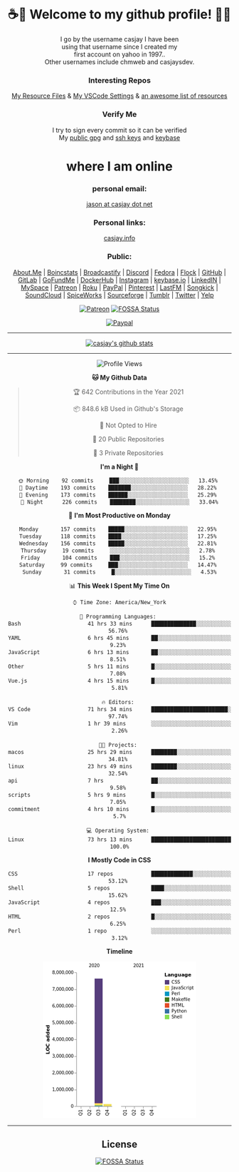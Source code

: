 <div align="center">  
  
# <strong> ☕👋 Welcome to my github profile! 👋🚀 </strong>  
  
I go by the username casjay I have been  
using that username since I created my  
first account on yahoo in 1997..  
Other usernames include chmweb and casjaysdev.  
  
### <strong> Interesting Repos </strong>  
[My Resource Files](https://github.com/casjay/resources) & 
[My VSCode Settings](https://github.com/casjay/vs-code) & 
[an awesome list of resources](https://github.com/casjay/awesome)
  
### <strong> Verify Me </strong>
I try to sign every commit so it can be verified  
My [public gpg](https://github.com/casjay/public/raw/master/jason.asc) and 
[ssh keys](https://github.com/casjay/public/raw/master/ssh_id.pub) and 
[keybase](https://keybase.io/casjay)  
  
# <strong> where I am online </strong>  
  
### <strong> personal email: </strong>  
[jason at casjay dot net](mailto:jason@casjay.net)  

### <strong> Personal links: </strong>  
[casjay.info](http://casjay.info)  
  
### <strong> Public: </strong>  
[About.Me](https://about.me/casjay) | 
[Boincstats](https://boincstats.com/en/page/profile/user/34665/) | 
[Broadcastify](http://www.radioreference.com/apps/user/?uid=184850) | 
[Discord](https://discord.gg/z2wS84v) | 
[Fedora](https://copr.fedorainfracloud.org/coprs/casjay) | 
[Flock](http://casjay.flock.com) | 
[GitHub](http://github.com/casjay) | 
[GitLab](http://gitlab.com/casjay) | 
[GoFundMe](https://www.gofundme.com/casjay) | 
[DockerHub](https://hub.docker.com/r/casjay/) | 
[Instagram](https://www.instagram.com/casjay/) | 
[keybase.io](http://keybase.io/casjay) | 
[LinkedIN](http://linkedin.com/in/casjay) | 
[MySpace](https://myspace.com/casjay) | 
[Patreon](https://www.patreon.com/casjay) | 
[Roku](https://my.roku.com/add/casjaysdev) | 
[PayPal](https://paypal.me/casjaysdev) | 
[Pinterest](https://www.pinterest.com/casjaysdev) | 
[LastFM](https://www.last.fm/user/Casjay) | 
[Songkick](https://www.songkick.com/users/casjay) | 
[SoundCloud](https://soundcloud.com/casjay) | 
[SpiceWorks](https://community.spiceworks.com/people/casjay) | 
[Sourceforge](https://sourceforge.net/u/chmweb/profile/) | 
[Tumblr](https://casjay.tumblr.com) | 
[Twitter](https://twitter.com/casjay) | 
[Yelp](https://www.yelp.com/user_details?userid=vSxaZZdqte5WhkOlsPqReQ)  
  
[![Patreon](https://img.shields.io/badge/patreon-donate-orange.svg)](https://www.patreon.com/casjay) [![FOSSA Status](https://app.fossa.com/api/projects/git%2Bgithub.com%2Fcasjay%2Fcasjay.svg?type=shield)](https://app.fossa.com/projects/git%2Bgithub.com%2Fcasjay%2Fcasjay?ref=badge_shield)

[![Paypal](https://img.shields.io/badge/Donate-PayPal-green.svg)](https://www.paypal.me/casjaysdev)  
  
---
[![casjay's github stats](https://gh-readme-stats.casjay.now.sh/api/?theme=dracula&username=casjay&show_icons=true)](https://github.com/casjay)  
  
---
<!--START_SECTION:waka-->
![Profile Views](http://img.shields.io/badge/Profile%20Views-58-blue)

**🐱 My Github Data** 

> 🏆 642 Contributions in the Year 2021
 > 
> 📦 848.6 kB Used in Github's Storage 
 > 
> 🚫 Not Opted to Hire
 > 
> 📜 20 Public Repositories 
 > 
> 🔑 3 Private Repositories  
 > 
**I'm a Night 🦉** 

```text
🌞 Morning    92 commits     ███░░░░░░░░░░░░░░░░░░░░░░   13.45% 
🌆 Daytime    193 commits    ███████░░░░░░░░░░░░░░░░░░   28.22% 
🌃 Evening    173 commits    ██████░░░░░░░░░░░░░░░░░░░   25.29% 
🌙 Night      226 commits    ████████░░░░░░░░░░░░░░░░░   33.04%

```
📅 **I'm Most Productive on Monday** 

```text
Monday       157 commits    █████░░░░░░░░░░░░░░░░░░░░   22.95% 
Tuesday      118 commits    ████░░░░░░░░░░░░░░░░░░░░░   17.25% 
Wednesday    156 commits    █████░░░░░░░░░░░░░░░░░░░░   22.81% 
Thursday     19 commits     ░░░░░░░░░░░░░░░░░░░░░░░░░   2.78% 
Friday       104 commits    ███░░░░░░░░░░░░░░░░░░░░░░   15.2% 
Saturday     99 commits     ███░░░░░░░░░░░░░░░░░░░░░░   14.47% 
Sunday       31 commits     █░░░░░░░░░░░░░░░░░░░░░░░░   4.53%

```


📊 **This Week I Spent My Time On** 

```text
⌚︎ Time Zone: America/New_York

💬 Programming Languages: 
Bash                     41 hrs 33 mins      ██████████████░░░░░░░░░░░   56.76% 
YAML                     6 hrs 45 mins       ██░░░░░░░░░░░░░░░░░░░░░░░   9.23% 
JavaScript               6 hrs 13 mins       ██░░░░░░░░░░░░░░░░░░░░░░░   8.51% 
Other                    5 hrs 11 mins       █░░░░░░░░░░░░░░░░░░░░░░░░   7.08% 
Vue.js                   4 hrs 15 mins       █░░░░░░░░░░░░░░░░░░░░░░░░   5.81%

🔥 Editors: 
VS Code                  71 hrs 34 mins      ████████████████████████░   97.74% 
Vim                      1 hr 39 mins        ░░░░░░░░░░░░░░░░░░░░░░░░░   2.26%

🐱‍💻 Projects: 
macos                    25 hrs 29 mins      ████████░░░░░░░░░░░░░░░░░   34.81% 
linux                    23 hrs 49 mins      ████████░░░░░░░░░░░░░░░░░   32.54% 
api                      7 hrs               ██░░░░░░░░░░░░░░░░░░░░░░░   9.58% 
scripts                  5 hrs 9 mins        █░░░░░░░░░░░░░░░░░░░░░░░░   7.05% 
commitment               4 hrs 10 mins       █░░░░░░░░░░░░░░░░░░░░░░░░   5.7%

💻 Operating System: 
Linux                    73 hrs 13 mins      █████████████████████████   100.0%

```

**I Mostly Code in CSS** 

```text
CSS                      17 repos            █████████████░░░░░░░░░░░░   53.12% 
Shell                    5 repos             ████░░░░░░░░░░░░░░░░░░░░░   15.62% 
JavaScript               4 repos             ███░░░░░░░░░░░░░░░░░░░░░░   12.5% 
HTML                     2 repos             █░░░░░░░░░░░░░░░░░░░░░░░░   6.25% 
Perl                     1 repo              ░░░░░░░░░░░░░░░░░░░░░░░░░   3.12%

```


**Timeline**

![Chart not found](https://raw.githubusercontent.com/casjay/casjay/master/charts/bar_graph.png) 


<!--END_SECTION:waka-->
  
---

## License
[![FOSSA Status](https://app.fossa.com/api/projects/git%2Bgithub.com%2Fcasjay%2Fcasjay.svg?type=large)](https://app.fossa.com/projects/git%2Bgithub.com%2Fcasjay%2Fcasjay?ref=badge_large)

</div>  

